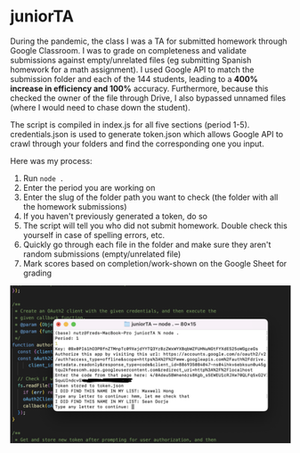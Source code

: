 # juniorTA

During the pandemic, the class I was a TA for submitted homework through Google Classroom.
I was to grade on completeness and validate submissions against empty/unrelated files
(eg submitting Spanish homework for a math assignment). 
I used Google API to match the submission folder and each of the 144 students, 
leading to a **400% increase in efficiency and 100%** accuracy.
Furthermore, because this checked the owner of the file through Drive, 
I also bypassed unnamed files (where I would need to chase down the student).

The script is compiled in index.js for all five sections (period 1-5). credentials.json is used to generate token.json
which allows Google API to crawl through your folders and find the corresponding one you input.

Here was my process:

1. Run `node .`
2. Enter the period you are working on
3. Enter the slug of the folder path you want to check (the folder with all the homework submissions)
4. If you haven't previously generated a token, do so
5. The script will tell you who did not submit homework. Double check this yourself in case of spelling errors, etc.
6. Quickly go through each file in the folder and make sure they aren't random submissions (empty/unrelated file)
7. Mark scores based on completion/work-shown on the Google Sheet for grading

![example](./juniorTA.png)
